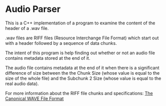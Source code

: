# Audio Parser

This is a C++ implementation of a program to examine the content of the header of a .wav file.

.wav files are RIFF files (Resource Interchange File Format) which start out with a header followed by a sequence of data chunks.

The intent of this program is help finding out whether or not an audio file contains metadata stored at the end of it.

The audio file contains metadata at the end of it when there is a significant difference of size between the the Chunk Size (whose value 
is equal to the size of the whole file) and the Subchunk 2 Size (whose value is equal to the real audio data).

For more information about the RIFF file chunks and specifications: [The Canonical WAVE File Format](https://ccrma.stanford.edu/courses/422-winter-2014/projects/WaveFormat/#:~:text=The%20canonical%20WAVE%20format%20starts,the%20chunk%20following%20this%20number.)
